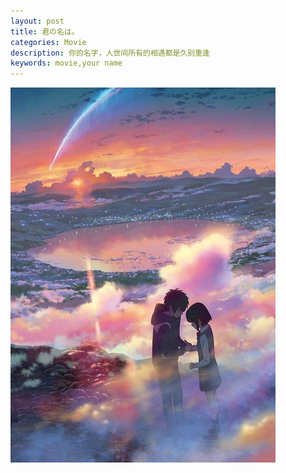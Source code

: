 ```yaml
---
layout: post
title: 君の名は。
categories: Movie
description: 你的名字，人世间所有的相遇都是久别重逢
keywords: movie,your name
---
```


![movie-your-name-1](/images/posts/movie/your-name-1.png)